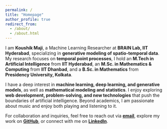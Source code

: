 ```yaml
---
permalink: /
title: "Homepage"
author_profile: true
redirect_from: 
  - /about/
  - /about.html
---
```


I am **Koushik Maji**, a Machine Learning Researcher at **BRAIN Lab, IIT Hyderabad**, specializing in **generative modeling of spatio-temporal data**. My research focuses on **temporal point processes**, I hold an **M.Tech in Artificial Intelligence** from **IIT Hyderabad**, an **M.Sc. in Mathematics & Computing** from **IIT Dhanbad**, and a **B.Sc. in Mathematics** from **Presidency University, Kolkata**.

I have a deep interest in **machine learning, deep learning, and generative models**, as well as **mathematical modeling and statistics**. I enjoy exploring **web development, problem-solving, and new technologies** that push the boundaries of artificial intelligence. Beyond academics, I am passionate about music and enjoy both playing and listening to it.

For collaboration and inquiries, feel free to reach out via **[email](mailto:koushikmaji31@gmail.com)**, explore my work on **[GitHub](https://github.com/koushikmaji31)**, or connect with me on **[LinkedIn](https://www.linkedin.com/in/koushik-maji-114562200/)**.
